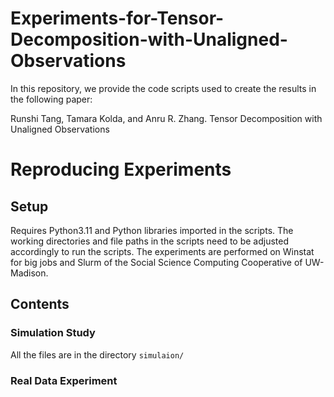 # Experiments-for-Tensor-Decomposition-with-Unaligned-Observations

In this repository, we provide the code scripts used to create the results in the following paper: 

Runshi Tang, Tamara Kolda, and Anru R. Zhang. Tensor Decomposition with Unaligned Observations

# Reproducing Experiments

## Setup

Requires Python3.11 and Python libraries imported in the scripts. 
The working directories and file paths in the scripts need to be adjusted accordingly to run the scripts. 
The experiments are performed on Winstat for big jobs and Slurm of the Social Science Computing Cooperative of UW-Madison. 

## Contents

### Simulation Study

All the files are in the directory `simulaion/`

### Real Data Experiment









